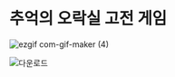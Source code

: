 # 추억의 오락실 고전 게임

![ezgif com-gif-maker (4)](https://user-images.githubusercontent.com/63354527/104829990-10de4f00-58bd-11eb-8083-67f742e27cc6.gif)


![다운로드](https://user-images.githubusercontent.com/63354527/104829913-1a1aec00-58bc-11eb-8d28-0d3175929685.gif)
